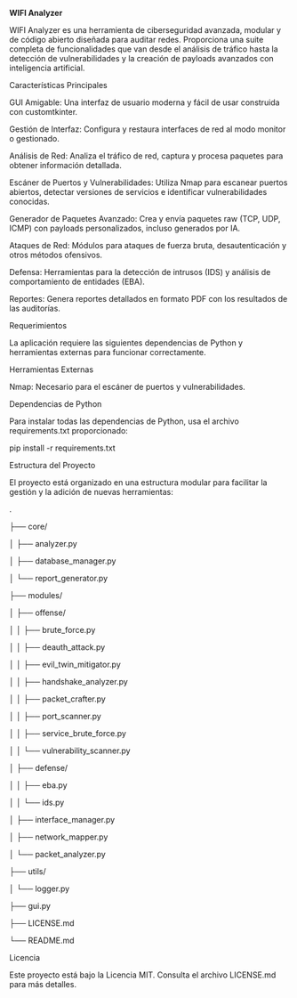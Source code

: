 **WIFI Analyzer**



WIFI Analyzer es una herramienta de ciberseguridad avanzada, modular y de código abierto diseñada para auditar redes. Proporciona una suite completa de funcionalidades que van desde el análisis de tráfico hasta la detección de vulnerabilidades y la creación de payloads avanzados con inteligencia artificial.



Características Principales

GUI Amigable: Una interfaz de usuario moderna y fácil de usar construida con customtkinter.



Gestión de Interfaz: Configura y restaura interfaces de red al modo monitor o gestionado.



Análisis de Red: Analiza el tráfico de red, captura y procesa paquetes para obtener información detallada.



Escáner de Puertos y Vulnerabilidades: Utiliza Nmap para escanear puertos abiertos, detectar versiones de servicios e identificar vulnerabilidades conocidas.



Generador de Paquetes Avanzado: Crea y envía paquetes raw (TCP, UDP, ICMP) con payloads personalizados, incluso generados por IA.



Ataques de Red: Módulos para ataques de fuerza bruta, desautenticación y otros métodos ofensivos.



Defensa: Herramientas para la detección de intrusos (IDS) y análisis de comportamiento de entidades (EBA).



Reportes: Genera reportes detallados en formato PDF con los resultados de las auditorías.



Requerimientos

La aplicación requiere las siguientes dependencias de Python y herramientas externas para funcionar correctamente.



Herramientas Externas

Nmap: Necesario para el escáner de puertos y vulnerabilidades.



Dependencias de Python

Para instalar todas las dependencias de Python, usa el archivo requirements.txt proporcionado:



pip install -r requirements.txt



Estructura del Proyecto

El proyecto está organizado en una estructura modular para facilitar la gestión y la adición de nuevas herramientas:



.

├── core/

│   ├── analyzer.py

│   ├── database\_manager.py

│   └── report\_generator.py

├── modules/

│   ├── offense/

│   │   ├── brute\_force.py

│   │   ├── deauth\_attack.py

│   │   ├── evil\_twin\_mitigator.py

│   │   ├── handshake\_analyzer.py

│   │   ├── packet\_crafter.py

│   │   ├── port\_scanner.py

│   │   ├── service\_brute\_force.py

│   │   └── vulnerability\_scanner.py

│   ├── defense/

│   │   ├── eba.py

│   │   └── ids.py

│   ├── interface\_manager.py

│   ├── network\_mapper.py

│   └── packet\_analyzer.py

├── utils/

│   └── logger.py

├── gui.py

├── LICENSE.md

└── README.md



Licencia

Este proyecto está bajo la Licencia MIT. Consulta el archivo LICENSE.md para más detalles.

